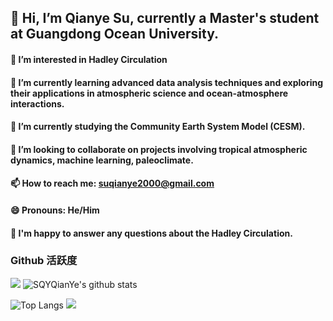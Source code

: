 ## 👋 Hi, I’m Qianye Su, currently a Master's student at Guangdong Ocean University.
#### 🔭 I’m interested in Hadley Circulation
#### 🌱 I’m currently learning advanced data analysis techniques and exploring their applications in atmospheric science and ocean-atmosphere interactions.
#### 👯 I’m currently studying the Community Earth System Model (CESM).
#### 🤔 I’m looking to collaborate on projects involving tropical atmospheric dynamics, machine learning, paleoclimate.
#### 📫 How to reach me: suqianye2000@gmail.com
#### 😄 Pronouns: He/Him
#### 💬 I'm happy to answer any questions about the Hadley Circulation.
### Github 活跃度

[![](https://activity-graph.herokuapp.com/graph?username=SQYQianYe&theme=dracula)](https://github.com/ashutosh00710/github-readme-activity-graph)
![SQYQianYe's github stats](https://github-readme-stats.vercel.app/api?username=SQYQianYe&show_icons=true&theme=vue)

![Top Langs](https://github-readme-stats.vercel.app/api/top-langs/?username=SQYQianYe&langs_count=6)
![](https://github-readme-stats.vercel.app/api/top-langs/?username=SQYQianYe&layout=compact&langs_count=6)
<!--
**SQYQianYe/SQYQianYe** is a ✨ _special_ ✨ repository because its `README.md` (this file) appears on your GitHub profile.
#### 💬 Ask me about anything related to atmosphere science.
#### ⚡ I'm happy to answer any questions about the Hadley Circulation.
Here are some ideas to get you started:


-->
